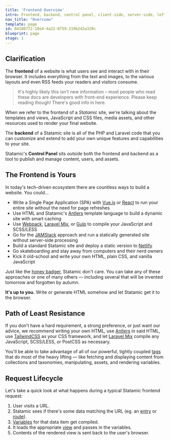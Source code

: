```yaml
---
title: 'Frontend Overview'
intro: Frontend, backend, control panel, client-side, server-side, left-side, strong-side, front-side fakey 180...there's a lot of terminology flying around when referring to the various parts of a website. Let's clear 'em up.
nav_title: "Overview"
template: page
id: 84100772-18e4-4a22-8759-219b242a320c
blueprint: page
stage: 1
---
```

## Clarification

The **frontend** of a website is what users see and interact with in their browser. It includes everything from the text and images, to the various layouts and even RSS feeds your readers and visitors consume.

> It's highly likely this isn't new information – most people who read these docs are developers with front-end experience. Please keep reading though! There's good info in here.

When we refer to the frontend of a _Statamic_ site, we're talking about the templates and views, JavaScript and CSS files, media assets, and other resources used to render your final website.

The **backend** of a Statamic site is all of the PHP and Laravel code that you can customize and extend to add your own unique features and capabilities to your site.

Statamic's **Control Panel** sits _outside_ both the frontend and backend as a tool to publish and manage content, users, and assets.

## The Frontend is Yours

In today's tech-driven ecosystem there are countless ways to build a website. You could...

- Write a Single Page Application (SPA) with [Vue.js](https://vuejs.org) or [React](https://reactjs.org) to run your entire site without the need for page refreshes
- Use HTML and Statamic's [Antlers](/antlers) template language to build a dynamic site with smart caching
- Use [Webpack](https://webpack.js.org), [Laravel Mix][mix], or [Gulp](https://gulpjs.com) to compile your JavaScript and SCSS/LESS
- Go for the [JAMStack](https://jamstack.org) approach and run a statically generated site without server-side processing
- Build a standard Statamic site and deploy a static version to [Netlify](https://www.netlify.com)
- Go skateboarding and stay away from computers and their nerd owners
- <span class="font-display">Kick it old-school and write your own HTML, plain CSS, and vanilla JavaScript</span>

Just like the [honey badger](https://www.youtube.com/watch?v=4r7wHMg5Yjg), Statamic don't care. You can take any of these approaches or one of many others — including several that will be invented tomorrow and forgotten by autumn.

**It's up to you.** Write or generate HTML somehow and let Statamic get it to the browser.

## Path of Least Resistance

If you don't have a hard requirement, a strong preference, or just want our advice, we recommend writing your own HTML, use [Antlers](/antlers) in said HTML, use [TailwindCSS](https://tailwindcss.com) as your CSS framework, and let [Laravel Mix][mix] compile any JavaScript, SCSS/LESS, or PostCSS as necessary.

You'll be able to take advantage of all of our powerful, tightly coupled [tags](/tags) that do most of the heavy lifting — like fetching and displaying content from collections and taxonomies, manipulating, assets, and rendering variables.

## Request Lifecycle

Let's take a quick look at what happens during a typical Statamic frontend request:

1. User visits a URL.
2. Statamic sees if there's some data matching the URL (eg. an [entry](/collections) or [route](/routing#statamic-routes)).
3. [Variables](/variables) for that data item get compiled.
4. It loads the appropriate [view](/views) and passes in the variables.
5. Contents of the rendered view is sent back to the user's browser.

[mix]: https://laravel.com/docs/6.x/mix
